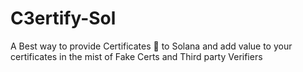 # C3ertify-Sol
A Best way to provide Certificates 📜 to Solana and add value to your certificates in the mist of Fake Certs and Third party Verifiers
